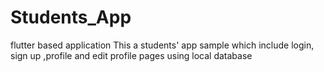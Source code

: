 # Students_App
flutter based application This a students' app sample which include login, sign up ,profile and edit profile pages using local database
